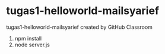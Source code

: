 # tugas1-helloworld-mailsyarief
tugas1-helloworld-mailsyarief created by GitHub Classroom

1. npm install
2. node server.js

